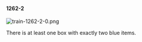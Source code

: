 #### 1262-2
![train-1262-2-0.png](https://github.com/lil-lab/nlvr/raw/master/nlvr/train/images/67/train-1262-2-0.png "train-1262-2-0.png")

There is at least one box with exactly two blue items.